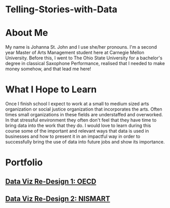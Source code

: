# Telling-Stories-with-Data

# About Me
My name is Johanna St. John and I use she/her pronouns. I'm a second year Master of Arts Management student here at Carnegie Mellon University. Before this, I went to The Ohio State University for a bachelor's degree in classical Saxophone Performance, realised that I needed to make money somehow, and that lead me here!

# What I Hope to Learn
Once I finish school I expect to work at a small to medium sized arts organization or social justice organization that incorporates the arts. Often times small organizations in these fields are understaffed and overworked. In that stressful environment they often don't feel that they have time to bring data into the work that they do. I would love to learn during this course some of the important and relevant ways that data is used in businesses and how to present it in an impactful way in order to successfully bring the use of data into future jobs and show its importance. 

# Portfolio

## [Data Viz Re-Design 1: OECD](/dataviz2.md)

## [Data Viz Re-Design 2: NISMART](/DataVizRe-Design2:NISMART.md)
